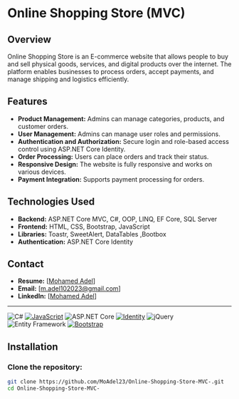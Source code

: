 # Online Shopping Store (MVC)

## Overview
Online Shopping Store is an E-commerce website that allows people to buy and sell physical goods, services, and digital products over the internet. The platform enables businesses to process orders, accept payments, and manage shipping and logistics efficiently.

## Features
- **Product Management:** Admins can manage categories, products, and customer orders.
- **User Management:** Admins can manage user roles and permissions.
- **Authentication and Authorization:** Secure login and role-based access control using ASP.NET Core Identity.
- **Order Processing:** Users can place orders and track their status.
- **Responsive Design:** The website is fully responsive and works on various devices.
- **Payment Integration:** Supports payment processing for orders.

## Technologies Used
- **Backend:** ASP.NET Core MVC, C#, OOP, LINQ, EF Core, SQL Server
- **Frontend:** HTML, CSS, Bootstrap, JavaScript
- **Libraries:** Toastr, SweetAlert, DataTables ,Bootbox
- **Authentication:** ASP.NET Core Identity
  
## Contact
- **Resume:** [[Mohamed Adel](https://drive.google.com/file/d/1LkV_SbOhF7f19zlx31JCLC4W6mROGILS/view?usp=sharing)]
- **Email:** [m.adel102023@gmail.com]
- **LinkedIn:** [[Mohamed Adel](https://www.linkedin.com/in/mohamed-adel-34b495256/)]

---

![C#](https://img.shields.io/badge/-C%23-05122A?style=flat&logo=csharp)
[![JavaScript](https://img.shields.io/badge/-JavaScript-F7DF1E?style=flat&logo=javascript&logoColor=black)](https://developer.mozilla.org/en-US/docs/Web/JavaScript)
![ASP.NET Core](https://img.shields.io/badge/-ASP.NET%20Core-05122A?style=flat&logo=dotnet)
[![Identity](https://img.shields.io/badge/-Identity-512BD4?style=flat)](https://docs.microsoft.com/en-us/aspnet/core/security/authentication/identity)
![jQuery](https://img.shields.io/badge/-jQuery-05122A?style=flat&logo=jquery)
![Entity Framework](https://img.shields.io/badge/-Entity%20Framework-05122A?style=flat&logo=dotnet)
[![Bootstrap](https://img.shields.io/badge/-Bootstrap-563D7C?style=flat&logo=bootstrap)](https://getbootstrap.com/)
  

## Installation

### Clone the repository:
```sh
git clone https://github.com/MoAdel23/Online-Shopping-Store-MVC-.git
cd Online-Shopping-Store-MVC-



